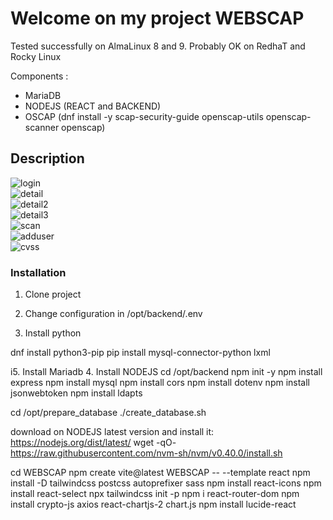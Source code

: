 # Welcome on my project WEBSCAP 

Tested successfully on AlmaLinux 8 and 9. Probably OK on RedhaT and Rocky Linux

Components :
- MariaDB
- NODEJS (REACT and BACKEND)
- OSCAP (dnf install -y scap-security-guide openscap-utils openscap-scanner openscap)

## Description

![login](sreenshots/login.png)  
![detail](sreenshots/details.png)  
![detail2](sreenshots/details2.png)  
![detail3](sreenshots/details3.png)  
![scan](sreenshots/scan.png)  
![adduser](sreenshots/adduser.png)  
![cvss](sreenshots/cvss.png)  


### Installation 

1. Clone project

2. Change configuration in /opt/backend/.env

3. Install python 

dnf install python3-pip
pip install mysql-connector-python lxml


i5. Install Mariadb
4. Install NODEJS
cd /opt/backend
npm init -y
npm install express
npm install mysql
npm install cors
npm install dotenv
npm install jsonwebtoken
npm install ldapts


cd /opt/prepare_database
 ./create_database.sh 


download on NODEJS latest version and install it:  https://nodejs.org/dist/latest/
wget -qO- https://raw.githubusercontent.com/nvm-sh/nvm/v0.40.0/install.sh


cd WEBSCAP
npm create vite@latest WEBSCAP -- --template react
npm install -D tailwindcss postcss autoprefixer sass 
npm install react-icons
npm install react-select
 npx tailwindcss init -p
npm i react-router-dom
npm install crypto-js axios react-chartjs-2 chart.js
npm install lucide-react


